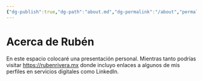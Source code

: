 ```yaml
---
{"dg-publish":true,"dg-path":"about.md","dg-permalink":"/about","permalink":"/about/","title":"Acerca de Rubén","hide":true,"tags":["www"],"noteIcon":"1","created":"2024-04-04T13:48:03.311-06:00","updated":"2024-04-07T17:21:19.986-06:00"}
---
```


# Acerca de Rubén
En este espacio colocaré una presentación personal. Mientras tanto podrías visitar https://rubenrivera.mx donde incluyo enlaces a algunos de mis perfiles en servicios digitales como LinkedIn.
